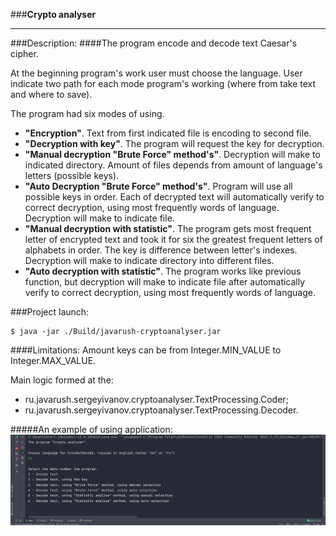 ###**Crypto analyser**
____
###Description: 
####The program encode and decode text Caesar's cipher. 

At the beginning program's work user must 
choose the language. User indicate two path for each mode 
program's working (where from take text and where to save).

The program had six modes of using. 
- **"Encryption"**. Text from first indicated file is encoding
to second file. 
- **"Decryption with key"**. The program will request the key
for decryption.
- **"Manual decryption "Brute Force" method's"**. Decryption will 
make to indicated directory. Amount of files depends from 
amount of language's letters (possible keys).
- **"Auto Decryption "Brute Force" method's"**. Program will 
use all possible keys in order. Each of decrypted text will
automatically verify to correct decryption, using most 
frequently words of language. Decryption will make to 
indicate file.
- **"Manual decryption with statistic"**. The program gets most
frequent letter of encrypted text and took it for six the 
greatest frequent letters of alphabets in order. The key is 
difference between letter's indexes. Decryption will 
make to indicate directory into different files.
- **"Auto decryption with statistic"**. The program works like 
previous function, but decryption will make to indicate file 
after automatically verify to correct decryption, using most 
frequently words of language.

###Project launch:
```
$ java -jar ./Build/javarush-cryptoanalyser.jar
```

####Limitations:
Amount keys can be from Integer.MIN_VALUE to Integer.MAX_VALUE.

Main logic formed at the:
+ ru.javarush.sergeyivanov.cryptoanalyser.TextProcessing.Coder;
+ ru.javarush.sergeyivanov.cryptoanalyser.TextProcessing.Decoder.


#####An example of using application:
![](img.png)


